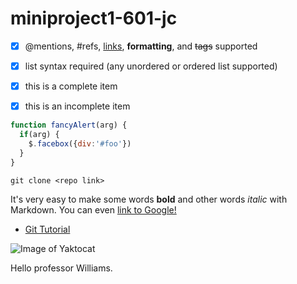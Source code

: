 # miniproject1-601-jc

- [x] @mentions, #refs, [links](), **formatting**, and <del>tags</del> supported
- [x] list syntax required (any unordered or ordered list supported)
- [x] this is a complete item
- [x] this is an incomplete item



```javascript
function fancyAlert(arg) {
  if(arg) {
    $.facebox({div:'#foo'})
  }
}
```

    git clone <repo link>



It's very easy to make some words **bold** and other words *italic* with Markdown. You can even [link to Google!](http://google.com)

* [Git Tutorial](/git.md)


![Image of Yaktocat](https://octodex.github.com/images/yaktocat.png)

Hello professor Williams.
